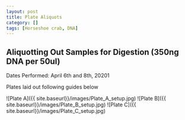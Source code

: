 ```yaml
---
layout: post
title: Plate Aliquots
category: []
tags: [Horseshoe crab, DNA]
---
```

## Aliquotting Out Samples for Digestion (350ng DNA per 50ul)
Dates Performed: April 6th and 8th, 20201

Plates laid out following guides below

![Plate A]({{ site.baseurl}}/images/Plate_A_setup.jpg)
![Plate B]({{ site.baseurl}}/images/Plate_B_setup.jpg)
![Plate C]({{ site.baseurl}}/images/Plate_C_setup.jpg)
